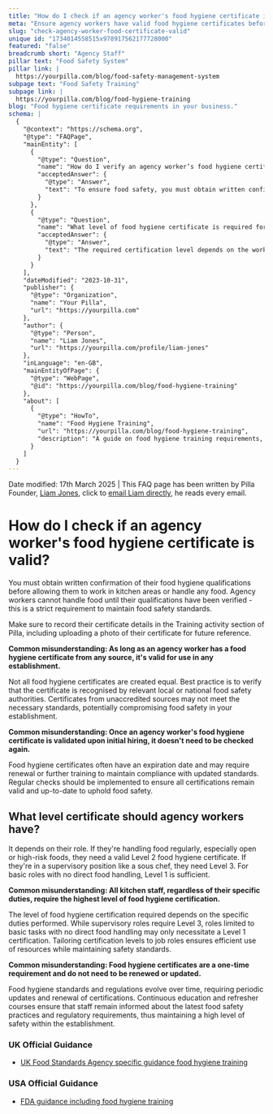 ```yaml
---
title: "How do I check if an agency worker's food hygiene certificate is valid?"
meta: "Ensure agency workers have valid food hygiene certificates before handling food. Learn about the required training levels for different roles."
slug: "check-agency-worker-food-certificate-valid"
unique id: "1734014558515x978917562177728000"
featured: "false"
breadcrumb short: "Agency Staff"
pillar text: "Food Safety System"
pillar link: |
  https://yourpilla.com/blog/food-safety-management-system
subpage text: "Food Safety Training"
subpage link: |
  https://yourpilla.com/blog/food-hygiene-training
blog: "Food hygiene certificate requirements in your business."
schema: |
  {
    "@context": "https://schema.org",
    "@type": "FAQPage",
    "mainEntity": [
      {
        "@type": "Question",
        "name": "How do I verify an agency worker’s food hygiene certificate?",
        "acceptedAnswer": {
          "@type": "Answer",
          "text": "To ensure food safety, you must obtain written confirmation of an agency worker’s food hygiene qualifications before they work in kitchen areas or handle any food. Their qualifications must be verified, and you should record the certificate details—including a photo of the certificate—in your training records for future reference."
        }
      },
      {
        "@type": "Question",
        "name": "What level of food hygiene certificate is required for agency workers?",
        "acceptedAnswer": {
          "@type": "Answer",
          "text": "The required certification level depends on the worker’s role. For those handling food regularly, especially high‐risk or open foods, a valid Level 2 certificate is needed. Supervisory staff, such as sous chefs, should have a Level 3 certificate, while roles with minimal or no direct food handling typically require only a Level 1 certification."
        }
      }
    ],
    "dateModified": "2023-10-31",
    "publisher": {
      "@type": "Organization",
      "name": "Your Pilla",
      "url": "https://yourpilla.com"
    },
    "author": {
      "@type": "Person",
      "name": "Liam Jones",
      "url": "https://yourpilla.com/profile/liam-jones"
    },
    "inLanguage": "en-GB",
    "mainEntityOfPage": {
      "@type": "WebPage",
      "@id": "https://yourpilla.com/blog/food-hygiene-training"
    },
    "about": [
      {
        "@type": "HowTo",
        "name": "Food Hygiene Training",
        "url": "https://yourpilla.com/blog/food-hygiene-training",
        "description": "A guide on food hygiene training requirements, including what certification levels are needed for different roles in a food business."
      }
    ]
  }
---
```


Date modified: 17th March 2025 | This FAQ page has been written by Pilla Founder, [Liam Jones](https://yourpilla.com/profile/liam-jones), click to [email Liam directly](https://mailto:liam@yourpilla.com), he reads every email.

# How do I check if an agency worker's food hygiene certificate is valid?

You must obtain written confirmation of their food hygiene qualifications before allowing them to work in kitchen areas or handle any food. Agency workers cannot handle food until their qualifications have been verified - this is a strict requirement to maintain food safety standards.

Make sure to record their certificate details in the Training activity section of Pilla, including uploading a photo of their certificate for future reference.

**Common misunderstanding: As long as an agency worker has a food hygiene certificate from any source, it's valid for use in any establishment.**

Not all food hygiene certificates are created equal. Best practice is to verify that the certificate is recognised by relevant local or national food safety authorities. Certificates from unaccredited sources may not meet the necessary standards, potentially compromising food safety in your establishment.

**Common misunderstanding: Once an agency worker's food hygiene certificate is validated upon initial hiring, it doesn't need to be checked again.**

Food hygiene certificates often have an expiration date and may require renewal or further training to maintain compliance with updated standards. Regular checks should be implemented to ensure all certifications remain valid and up-to-date to uphold food safety.

## What level certificate should agency workers have?

It depends on their role. If they're handling food regularly, especially open or high-risk foods, they need a valid Level 2 food hygiene certificate. If they're in a supervisory position like a sous chef, they need Level 3. For basic roles with no direct food handling, Level 1 is sufficient.

**Common misunderstanding: All kitchen staff, regardless of their specific duties, require the highest level of food hygiene certification.**

The level of food hygiene certification required depends on the specific duties performed. While supervisory roles require Level 3, roles limited to basic tasks with no direct food handling may only necessitate a Level 1 certification. Tailoring certification levels to job roles ensures efficient use of resources while maintaining safety standards.

**Common misunderstanding: Food hygiene certificates are a one-time requirement and do not need to be renewed or updated.**

Food hygiene standards and regulations evolve over time, requiring periodic updates and renewal of certifications. Continuous education and refresher courses ensure that staff remain informed about the latest food safety practices and regulatory requirements, thus maintaining a high level of safety within the establishment.

### UK Official Guidance

-   [UK Food Standards Agency specific guidance food hygiene training](https://www.food.gov.uk/business-guidance/food-hygiene-for-your-business?utm_source=chatgpt.com)
    

### USA Official Guidance

-   [FDA guidance including food hygiene training](https://www.fda.gov/food/retail-food-protection/retail-food-industryregulatory-assistance-training)